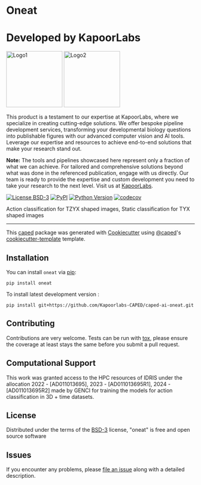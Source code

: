 # Oneat

# Developed by KapoorLabs


<img src="images/mtrack.png" alt="Logo1" width="150"/>
<img src="images/kapoorlablogo.png" alt="Logo2" width="150"/>

This product is a testament to our expertise at KapoorLabs, where we specialize in creating cutting-edge solutions. We offer bespoke pipeline development services, transforming your developmental biology questions into publishable figures with our advanced computer vision and AI tools. Leverage our expertise and resources to achieve end-to-end solutions that make your research stand out.

**Note:** The tools and pipelines showcased here represent only a fraction of what we can achieve. For tailored and comprehensive solutions beyond what was done in the referenced publication, engage with us directly. Our team is ready to provide the expertise and custom development you need to take your research to the next level. Visit us at [KapoorLabs](https://www.kapoorlabs.org/).

[![License BSD-3](https://img.shields.io/pypi/l/oneat.svg?color=green)](https://github.com/Kapoorlabs-CAPED/caped-ai-oneat/raw/main/LICENSE)
[![PyPI](https://img.shields.io/pypi/v/oneat.svg?color=green)](https://pypi.org/project/oneat)
[![Python Version](https://img.shields.io/pypi/pyversions/oneat.svg?color=green)](https://python.org)
[![codecov](https://codecov.io/gh/Kapoorlabs-CAPED/oneat/branch/main/graph/badge.svg)](https://codecov.io/gh/Kapoorlabs-CAPED/caped-ai-oneat)


Action classification for TZYX shaped images, Static classification for TYX shaped images

----------------------------------

This [caped] package was generated with [Cookiecutter] using [@caped]'s [cookiecutter-template] template.



## Installation

You can install `oneat` via [pip]:

    pip install oneat



To install latest development version :

    pip install git+https://github.com/Kapoorlabs-CAPED/caped-ai-oneat.git

## Contributing

Contributions are very welcome. Tests can be run with [tox], please ensure
the coverage at least stays the same before you submit a pull request.

## Computational Support 

This work was granted access to the HPC resources of IDRIS under the allocation 2022 - [AD011013695], 2023 - [AD011013695R1], 2024 - [AD011013695R2] made by GENCI for training the models for action classification in 3D + time datasets.

## License

Distributed under the terms of the [BSD-3] license,
"oneat" is free and open source software

## Issues

If you encounter any problems, please [file an issue] along with a detailed description.

[pip]: https://pypi.org/project/pip/
[caped]: https://github.com/Kapoorlabs-CAPED
[Cookiecutter]: https://github.com/audreyr/cookiecutter
[@caped]: https://github.com/Kapoorlabs-CAPED
[BSD-3]: http://opensource.org/licenses/BSD-3-Clause
[cookiecutter-template]: https://github.com/Kapoorlabs-CAPED/cookiecutter-template

[file an issue]: https://github.com/Kapoorlabs-CAPED/caped-ai-oneat/issues

[tox]: https://tox.readthedocs.io/en/latest/
